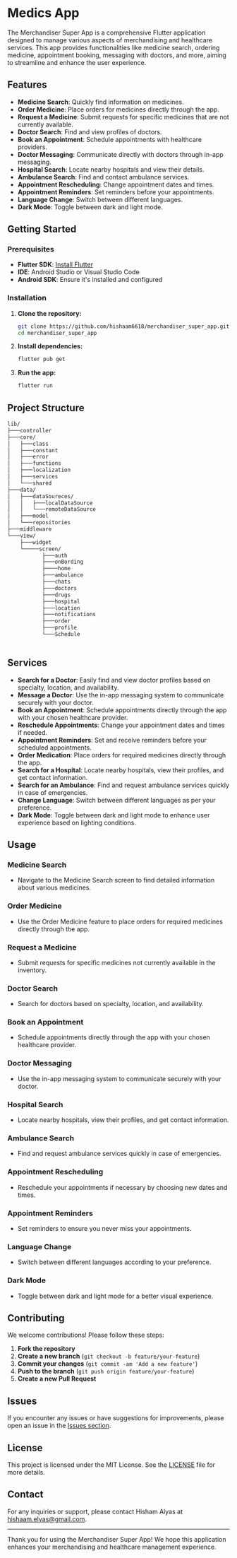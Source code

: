 # Medics App

The Merchandiser Super App is a comprehensive Flutter application designed to manage various aspects of merchandising and healthcare services. This app provides functionalities like medicine search, ordering medicine, appointment booking, messaging with doctors, and more, aiming to streamline and enhance the user experience.

## Features

- **Medicine Search**: Quickly find information on medicines.
- **Order Medicine**: Place orders for medicines directly through the app.
- **Request a Medicine**: Submit requests for specific medicines that are not currently available.
- **Doctor Search**: Find and view profiles of doctors.
- **Book an Appointment**: Schedule appointments with healthcare providers.
- **Doctor Messaging**: Communicate directly with doctors through in-app messaging.
- **Hospital Search**: Locate nearby hospitals and view their details.
- **Ambulance Search**: Find and contact ambulance services.
- **Appointment Rescheduling**: Change appointment dates and times.
- **Appointment Reminders**: Set reminders before your appointments.
- **Language Change**: Switch between different languages.
- **Dark Mode**: Toggle between dark and light mode.

## Getting Started

### Prerequisites

- **Flutter SDK**: [Install Flutter](https://flutter.dev/docs/get-started/install)
- **IDE**: Android Studio or Visual Studio Code
- **Android SDK**: Ensure it's installed and configured

### Installation

1. **Clone the repository:**

    ```bash
    git clone https://github.com/hishaam6618/merchandiser_super_app.git
    cd merchandiser_super_app
    ```

2. **Install dependencies:**

    ```bash
    flutter pub get
    ```

3. **Run the app:**

    ```bash
    flutter run
    ```

## Project Structure

```bash
lib/
├───controller
├───core/
│   ├───class
│   ├───constant
│   ├───error
│   ├───functions
│   ├───localization
│   ├───services
│   └───shared
├───data/
│   ├───dataSoureces/
│   │   ├───localDataSource
│   │   └───remoteDataSource
│   ├───model
│   └───repositories
├───middleware
└───view/
    ├───widget
    └─────screen/
           ├───auth
           ├───onBording
           ├────home
           ├───ambulance
           ├───chats
           ├───doctors
           ├───drugs
           ├───hospital
           ├───location
           ├───notifications
           ├───order
           ├───profile
           └───Schedule
       
```

## Services

- **Search for a Doctor**: Easily find and view doctor profiles based on specialty, location, and availability.
- **Message a Doctor**: Use the in-app messaging system to communicate securely with your doctor.
- **Book an Appointment**: Schedule appointments directly through the app with your chosen healthcare provider.
- **Reschedule Appointments**: Change your appointment dates and times if needed.
- **Appointment Reminders**: Set and receive reminders before your scheduled appointments.
- **Order Medication**: Place orders for required medicines directly through the app.
- **Search for a Hospital**: Locate nearby hospitals, view their profiles, and get contact information.
- **Search for an Ambulance**: Find and request ambulance services quickly in case of emergencies.
- **Change Language**: Switch between different languages as per your preference.
- **Dark Mode**: Toggle between dark and light mode to enhance user experience based on lighting conditions.

## Usage

### Medicine Search

- Navigate to the Medicine Search screen to find detailed information about various medicines.

### Order Medicine

- Use the Order Medicine feature to place orders for required medicines directly through the app.

### Request a Medicine

- Submit requests for specific medicines not currently available in the inventory.

### Doctor Search

- Search for doctors based on specialty, location, and availability.

### Book an Appointment

- Schedule appointments directly through the app with your chosen healthcare provider.

### Doctor Messaging

- Use the in-app messaging system to communicate securely with your doctor.

### Hospital Search

- Locate nearby hospitals, view their profiles, and get contact information.

### Ambulance Search

- Find and request ambulance services quickly in case of emergencies.

### Appointment Rescheduling

- Reschedule your appointments if necessary by choosing new dates and times.

### Appointment Reminders

- Set reminders to ensure you never miss your appointments.

### Language Change

- Switch between different languages according to your preference.

### Dark Mode

- Toggle between dark and light mode for a better visual experience.

## Contributing

We welcome contributions! Please follow these steps:

1. **Fork the repository**
2. **Create a new branch** (`git checkout -b feature/your-feature`)
3. **Commit your changes** (`git commit -am 'Add a new feature'`)
4. **Push to the branch** (`git push origin feature/your-feature`)
5. **Create a new Pull Request**

## Issues

If you encounter any issues or have suggestions for improvements, please open an issue in the [Issues section](https://github.com/hishaam6618/merchandiser_super_app/issues).

## License

This project is licensed under the MIT License. See the [LICENSE](LICENSE) file for more details.

## Contact

For any inquiries or support, please contact Hisham Alyas at [hishaam.elyas@gmail.com](mailto:hishaam.elyas@gmail.com).

---

Thank you for using the Merchandiser Super App! We hope this application enhances your merchandising and healthcare management experience.
